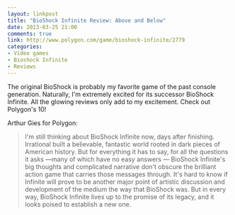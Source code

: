 ```yaml
---
layout: linkpost
title: "BioShock Infinite Review: Above and Below"
date: 2013-03-25 21:00
comments: true
link: http://www.polygon.com/game/bioshock-infinite/2779
categories: 
- Video games
- Bioshock Infinite
- Reviews
---
```


The original BioShock is probably my favorite game of the past console 
generation. Naturally, I'm extremely excited for its successor BioShock
Infinite. All the glowing reviews only add to my excitement. Check out 
Polygon's 10!

<div class="video-container">
  <script height="355px" width="631px" src="http://player.ooyala.com/iframe.js#pbid=2ff6d6fff2b2457bb9ea2cfcf77dc25b&ec=1xaW1nYTqi1Z1ZiLwcJ2qSSrg94NAtkQ"></script>
</div>

Arthur Gies for Polygon:

> I'm still thinking about BioShock Infinite now, days after finishing. Irrational built a believable, fantastic world rooted in dark pieces of American history. But for everything it has to say, for all the questions it asks —many of which have no easy answers — BioShock Infinite's big thoughts and complicated narrative don't obscure the brilliant action game that carries those messages through. It's hard to know if Infinite will prove to be another major point of artistic discussion and development of the medium the way that BioShock was. But in every way, BioShock Infinite lives up to the promise of its legacy, and it looks poised to establish a new one. 
